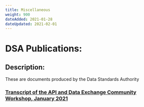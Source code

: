 ```yaml
---
title: Miscellaneous
weight: 900
dateAdded: 2021-01-28
dateUpdated: 2021-02-01
---
```


# DSA Publications:

## Description:
These are documents produced by the Data Standards Authority

### [Transcript of the API and Data Exchange Community Workshop, January 2021](apic-190121-transcript/)